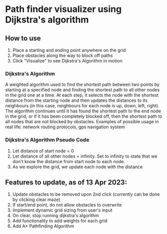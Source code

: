# Path finder visualizer using Dijkstra's algorithm

## How to use
1. Place a starting and ending point anywhere on the grid
2. Place obstacles along the way to block off paths
3. Click "Visualize" to see Dijkstra's Algorithm in motion

### Dijkstra's Algorithm
A weighted algorithm used to find the shortest path between two points by starting at a specified node and finding the shortest path to all other nodes in the grid one at a time. 
At each step, it selects the node with the shortest distance from the starting node and then updates the distances to its neighbours (in this case, neighbours for each node is up, down, left, right). 
The algorithm continues until it has found the shortest path to the end node in the grid, or if it has been completely blocked off, then the shortest path to all nodes that are not blocked by obstacles.
Examples of possible usage in real life: network routing protocols, gps navigation system

### Dijkstra's Algorithm Pseudo Code
1. Let distance of start node = 0
2. Let distance of all other nodes = infinity. Set to infinity to state that we don't know the distance from start node to each node. 
3. As we explore the grid, we update each node with the distance 

## Features to update, as of 13 Apr 2023: 
1. Update obstacles to be removed upon 2nd click (currently can be done by clicking clear maze)
2. If start/end point, do not allow obstacles to overwrite
3. Implement dynamic grid sizing from user's input 
4. On clear, stop running dijkstra's algorithm 
5. Add functionality to add weights for each grid
6. Add A* Pathfinding Algorithm 

